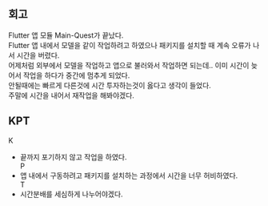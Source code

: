 ## 회고
Flutter 앱 모듈 Main-Quest가 끝났다.   
Flutter 앱 내에서 모델을 같이 작업하려고 하였으나 패키지를 설치할 때 계속 오류가 나서 시간을 버렸다.   
어제처럼 외부에서 모델을 작업하고 앱으로 불러와서 작업하면 되는데.. 이미 시간이 늦어서 작업을 하다가 중간에 멈추게 되었다.   
안될때에는 빠르게 다른것에 시간 투자하는것이 옳다고 생각이 들었다.   
주말에 시간을 내어서 재작업을 해봐야겠다.   

## KPT
K
  - 끝까지 포기하지 않고 작업을 하였다.   
P
  - 앱 내에서 구동하려고 패키지를 설치하는 과정에서 시간을 너무 허비하였다.   
T
  - 시간분배를 세심하게 나누어야겠다.
